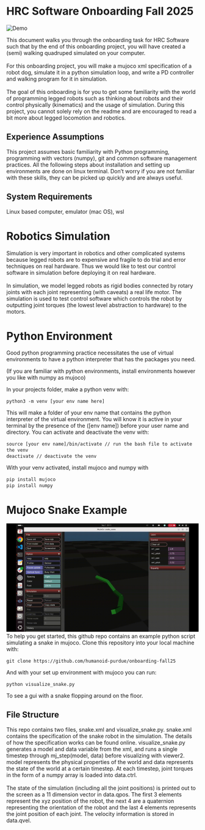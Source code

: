 # HRC Software Onboarding Fall 2025
![Demo](dog.gif)

This document walks you through the onboarding task for HRC Software such that by the end of this onboarding project, you will have created a (semi) walking quadruped simulated on your computer.\
\
For this onboarding project, you will make a mujoco xml specification of a robot dog, simulate it in a python simulation loop, and write a PD controller and walking program for it in simulation.\
\
The goal of this onboarding is for you to get some familiarity with the world of programming legged robots such as thinking about robots and their control physically (kinematics) and the usage of simulation. During this project, you cannot solely rely on the readme and are encouraged to read a bit more about legged locomotion and robotics.

## Experience Assumptions
This project assumes basic familiarity with Python programming, programming with vectors (numpy), git and common software management practices. All the following steps about installation and setting up environments are done on linux terminal. Don’t worry if you are not familiar with these skills, they can be picked up quickly and are always useful.

## System Requirements
Linux based computer, emulator (mac OS), wsl

# Robotics Simulation
Simulation is very important in robotics and other complicated systems because legged robots are to expensive and fragile to do trial and error techniques on real hardware. Thus we would like to test our control software in simulation before deploying it on real hardware. \
\
In simulation, we model legged robots as rigid bodies connected by rotary joints with each joint representing (with caveats) a real life motor. The simulation is used to test control software which controls the robot by outputting joint torques (the lowest level abstraction to hardware) to the motors.
# Python Environment
Good python programming practice necessitates the use of virtual environments to have a python interpreter that has the packages you need. 

(If you are familiar with python environments, install environments however you like with numpy as mujoco)

In your projects folder, make a python venv with:

```
python3 -m venv [your env name here]
```

This will make a folder of your env name that contains the python interpreter of the virtual environment. You will know it is active in your terminal by the presence of the ([env name]) before your user name and directory. You can activate and deactivate the venv with:
```
source [your env name]/bin/activate // run the bash file to activate the venv
deactivate // deactivate the venv
```
With your venv activated, install mujoco and numpy with
```
pip install mujoco
pip install numpy
```
# Mujoco Snake Example
![Demo2](snake.gif)
To help you get started, this github repo contains an example python script simulating a snake in mujoco. Clone this repository into your local machine with:
```
git clone https://github.com/humanoid-purdue/onboarding-fall25
```
And with your set up environment with mujoco you can run:
```
python visualize_snake.py
```
To see a gui with a snake flopping around on the floor.
## File Structure 
This repo contains two files, snake.xml and visualize_snake.py. snake.xml contains the specification of the snake robot in the simulation. The details of how the specification works can be found online. visualize_snake.py generates a model and data variable from the xml, and runs a single timestep through mj_step(model, data) before visualizing with viewer2. model represents the physical properties of the world and data represents the state of the world at a certain timestep. At each timestep, joint torques in the form of a numpy array is loaded into data.ctrl.\
\
The state of the simulation (including all the joint positions) is printed out to the screen as a 11 dimension vector in data.qpos. The first 3 elements represent the xyz position of the robot, the next 4 are a quaternion representing the orientation of the robot and the last 4 elements represents the joint position of each joint. The velocity information is stored in data.qvel.

